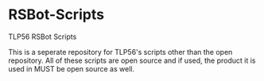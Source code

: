 # RSBot-Scripts
TLP56 RSBot Scripts

This is a seperate repository for TLP56's scripts other than the open repository.
All of these scripts are open source and if used, the product it is used in MUST be open source as well.
